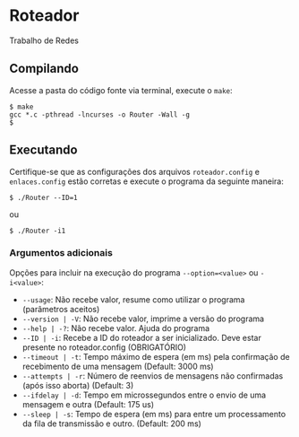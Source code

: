 # Roteador
Trabalho de Redes

## Compilando
Acesse a pasta do código fonte via terminal, execute o ```make```:
```
$ make
gcc *.c -pthread -lncurses -o Router -Wall -g
$
```

## Executando
Certifique-se que as configurações dos arquivos ```roteador.config``` e ```enlaces.config``` estão corretas e execute o programa da seguinte maneira:
```
$ ./Router --ID=1
```
ou
```
$ ./Router -i1
```

### Argumentos adicionais
Opções para incluir na execução do programa ```--option=<value>``` ou ```-i<value>```:
 * ```--usage```: Não recebe valor, resume como utilizar o programa (parâmetros aceitos)
 * ```--version | -V```: Não recebe valor, imprime a versão do programa
 * ```--help | -?```: Não recebe valor. Ajuda do programa
 * ```--ID | -i```: Recebe a ID do roteador a ser inicializado. Deve estar presente no roteador.config (OBRIGATÓRIO)
 * ```--timeout | -t```: Tempo máximo de espera (em ms) pela confirmação de recebimento de uma mensagem (Default: 3000 ms)
 * ```--attempts | -r```: Número de reenvios de mensagens não confirmadas (após isso aborta) (Default: 3)
 * ```--ifdelay | -d```: Tempo em microssegundos entre o envio de uma mensagem e outra (Default: 175 us)
 * ```--sleep | -s```: Tempo de espera (em ms) para entre um processamento da fila de transmissão e outro. (Default: 200 ms)
